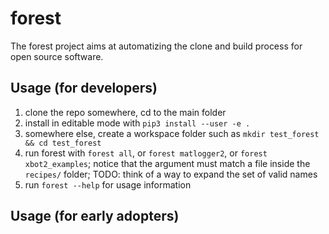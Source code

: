 # forest
The forest project aims at automatizing the clone and build process for open source software.

## Usage (for developers)

1) clone the repo somewhere, cd to the main folder
2) install in editable mode with `pip3 install --user -e .`
3) somewhere else, create a workspace folder such as `mkdir test_forest && cd test_forest`
4) run forest with `forest all`, or `forest matlogger2`, or `forest xbot2_examples`; notice that the argument must match a file inside the `recipes/` folder; TODO: think of a way to expand the set of valid names
5) run `forest --help` for usage information

## Usage (for early adopters)
